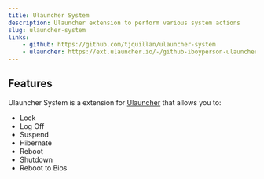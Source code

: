 ```yaml
---
title: Ulauncher System
description: Ulauncher extension to perform various system actions 
slug: ulauncher-system
links:
    - github: https://github.com/tjquillan/ulauncher-system
    - ulauncher: https://ext.ulauncher.io/-/github-iboyperson-ulauncher-system
---
```


## Features

Ulauncher System is a extension for [Ulauncher](https://ulauncher.io/) that allows you to:

- Lock
- Log Off
- Suspend
- Hibernate
- Reboot
- Shutdown
- Reboot to Bios